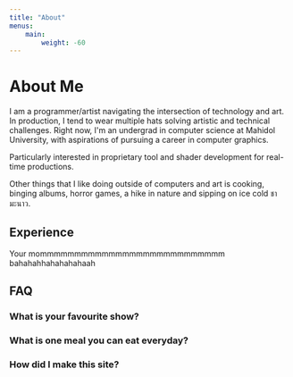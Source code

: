 ```yaml
---
title: "About"
menus:
    main:
        weight: -60
---
```


# About Me
I am a programmer/artist navigating the intersection of technology and art. In production, I tend to wear multiple hats solving artistic and technical challenges. Right now, I'm an undergrad in computer science at Mahidol University, with aspirations of pursuing a career in computer graphics. 

Particularly interested in proprietary tool and shader development for real-time productions.

Other things that I like doing outside of computers and art is cooking, binging albums, horror games, a hike in nature and sipping on ice cold <span class="font-sans-thai font-normal tracking-tight">ชามะนาว</span>. 

## Experience
Your mommmmmmmmmmmmmmmmmmmmmmmmmmm bahahahhahahahahaah

## FAQ
### What is your favourite show?
### What is one meal you can eat everyday?
### How did I make this site?
